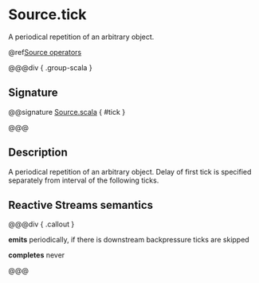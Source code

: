 # Source.tick

A periodical repetition of an arbitrary object.

@ref[Source operators](../index.md#source-operators)

@@@div { .group-scala }

## Signature

@@signature [Source.scala](/akka-stream/src/main/scala/akka/stream/scaladsl/Source.scala) { #tick }

@@@

## Description

A periodical repetition of an arbitrary object. Delay of first tick is specified
separately from interval of the following ticks.

## Reactive Streams semantics

@@@div { .callout }

**emits** periodically, if there is downstream backpressure ticks are skipped

**completes** never

@@@

